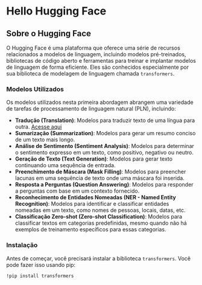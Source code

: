 # Hello Hugging Face

## Sobre o Hugging Face

O Hugging Face é uma plataforma que oferece uma série de recursos relacionados a modelos de linguagem, incluindo modelos pré-treinados, bibliotecas de código aberto e ferramentas para treinar e implantar modelos de linguagem de forma eficiente. Eles são conhecidos especialmente por sua biblioteca de modelagem de linguagem chamada `transformers`.

### Modelos Utilizados

Os modelos utilizados nesta primeira abordagem abrangem uma variedade de tarefas de processamento de linguagem natural (PLN), incluindo:

- **Tradução (Translation)**: Modelos para traduzir texto de uma língua para outra. [Acesse aqui](https://github.com/Vinicius-github/Hello-Hugging-Face/tree/main/translation)
- **Sumarização (Summarization)**: Modelos para gerar um resumo conciso de um texto mais longo.
- **Análise de Sentimento (Sentiment Analysis)**: Modelos para determinar o sentimento expresso em um texto, como positivo, negativo ou neutro.
- **Geração de Texto (Text Generation)**: Modelos para gerar texto continuando uma sequência de entrada.
- **Preenchimento de Máscara (Mask Filling)**: Modelos para preencher lacunas em uma sequência de texto onde uma máscara foi inserida.
- **Resposta a Perguntas (Question Answering)**: Modelos para responder a perguntas com base em um contexto fornecido.
- **Reconhecimento de Entidades Nomeadas (NER - Named Entity Recognition)**: Modelos para identificar e classificar entidades nomeadas em um texto, como nomes de pessoas, locais, datas, etc.
- **Classificação Zero-shot (Zero-shot Classification)**: Modelos para classificar textos em categorias predefinidas, mesmo quando não há exemplos de treinamento específicos para essas categorias.

### Instalação

Antes de começar, você precisará instalar a biblioteca `transformers`. Você pode fazer isso usando pip:

```
!pip install transformers
```
